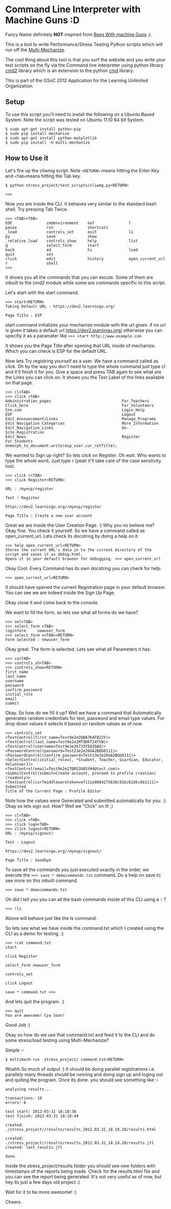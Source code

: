 Command Line Interpreter with Machine Guns :D
========

Fancy Name definitely **NOT** inspired from [Bees With machine Guns](https://github.com/newsapps/beeswithmachineguns) ;). 

This is a tool to write Performance/Stress Testing Python scripts which will run off the [Multi-Mechanize](http://testutils.org/multi-mechanize/). 

The cool thing about this tool is that you surf the website and you write your test scripts on the fly via the Command line interpreter using python library [cmd2](http://packages.python.org/cmd2/) library which is an extension to the python [cmd](http://www.doughellmann.com/PyMOTW/cmd/) library.

This is part of the GSoC 2012 Application for the Learning Unlimited Organization. 

Setup
---------------
To use this script you'll need to install the following on a Ubuntu Based System. Note the script was tested on Ubuntu 11.10 64 bit System.

    $ sudo apt-get install python-pip
    $ sudo pip install mechanize
    $ sudo apt-get install python-matplotlib
    $ sudo pip install -U multi-mechanize


How to Use it
---------------

Let's fire up the cliwmg script. Note `<RETURN>` means hitting the Enter Key. and `<TAB>`means hitting the Tab key.

    $ python stress_project/test_scripts/cliwmg.py<RETURN>

    >>>

Now you are inside the CLI. It behaves very similar to the standard bash shell. Try pressing Tab Twice.
    
    >>> <TAB><TAB>
    EOF               cmdenvironment    eof               l                 pause             run               shortcuts
    _load             controls_set      exit              li                py                save              show
    _relative_load    controls_show     help              list              q                 select_form       start
    back              ed                hi                load              quit              set               
    click             edit              history           open_current_url  r                 shell             
    >>> 

It shows you all the commands that you can excute. Some of them are inbuilt to the cmd2 module while some are commands specific to this script.

Let's start with the start command.
      
    >>> start<RETURN>
    Taking Default URL : https://dev2.learningu.org/

    Page Title : ESP

start command initializes your mechanize module with the url given. if no url is given it takes a default url https://dev2.learningu.org/ otherwise you can specifiy it as a paramater like `>>> start http://www.example.com`

It shows you the Page Title after opening that URL inside of mechanize. Which you can check is ESP for the default URL.

Now lets Try registring yourself as a user. We have a command called as click. Oh by the way you don't need to type the whole command just type cl<TAB> and it'll finish it for you. Give a space and press TAB again to see what are the Links you can click on. It shows you the Text Label of the links available on that page.

    >>> cl<TAB>
    >>> click <TAB>
    Administration_pages                               For_Teachers
    Click_here                                         For_Volunteers
    Cnn.com                                            Login_Help
    ESP                                                Logout
    Edit_Announcement/Links                            Manage_Programs
    Edit_Navigation_Categories                         More_Information
    Edit_Navigation_Links                              On-Site_Registration
    Edit_News                                          Register
    For_Students                                       Unmorph_to_document.write(esp_user.cur_retTitle);

We wanted to Sign up right? So lets click on Register. Oh wait. Who wants to type the whole word, Just type r (yeah it'll take care of the case senstivity too).
 
    >>> click r<TAB> 
    >>> click Register<RETURN>

    URL : /myesp/register

    Text : Register

    https://dev2.learningu.org//myesp/register

    Page Title : Create a new user account

Great we are inside the User Creation Page. :) Why you no believe me? Okay fine. You check it yourself. So we have a command called as open_current_url.
Lets check its docstring by doing a help on it.

    >>> help open_current_url<RETURN>
    Stores the current URL's data in to the current directory of the script and saves it as debug.html.
    Opens it in your default browser for debugging. >>> open_current_url

Okay Cool. Every Command has its own docstring you can check for help.

    >>> open_current_url<RETURN>

It should have opened the current Registration page in your default browser. You can see we are indeed inside the Sign Up Page.

Okay close it and come back to the console.

We want to fill the form, so lets see what all forms do we have?

    >>> sel<TAB>
    >>> select_form <TAB>
    loginform     newuser_form  
    >>> select_form n<TAB><RETURN>
    Form Selected : newuser_form
   
Okay great. The form is selected. Lets see what all Parameters it has.

    >>> co<TAB>
    >>> controls_sh<TAB>
    >>> controls_show<RETURN>
    first_name
    last_name
    username
    password
    confirm_password
    initial_role
    email
    submit

Okay. So how do we fill it up? Well we have a command that Automatically generates random credentials for text, password and email type values. For drop down values it selects it based on random values as of now.

    >>> controls_set
    <TextControl(first_name=Test9e2e2QBA7KAFB22Y)>
    <TextControl(last_name=Test9e2e2MT8DKT24TVW)>
    <TextControl(username=Test9e2e2K73IFEQIDAQ)>
    <PasswordControl(password=Test23e2e26GA2BQG0111)>
    <PasswordControl(confirm_password=Test23e2e26GA2BQG0111)>
    <SelectControl(initial_role=[, *Student, Teacher, Guardian, Educator, Volunteer])>
    <TextControl(email=Test9e2e27QRS3U8SYH4@test.com)>
    <SubmitControl(submit=Create account, proceed to profile creation) (readonly)>
    <TextControl(csrfmiddlewaretoken=ef111e8084275638c91bc62d5c6b1111)>
    Submitted
    Title of the Current Page : Profile Editor


Note how the values were Generated and submitted automatically for you. :) Okay so lets sign out. How? Well we "Click" on it! ;)

    >>> cl<TAB>
    >>> click <TAB>
    >>> click logo<TAB>
    >>> click logout<RETURN>
    URL : /myesp/signout/

    Text : Logout

    https://dev2.learningu.org//myesp/signout/

    Page Title : Goodbye

To save all the commands you just executed exactly in the order, we execute the `>>> save * democommands.txt` command. Do a help on save to see more on this inbuilt command.

    >>> save * democommands.txt

Oh did I tell you you can all the bash commands inside of this CLI using a `!` ? 

    >>> !ls
   
Above will behave just like the ls command.

So lets see what we have inside the command.txt which I created using the CLI as a demo for testing. :)

    >>> !cat command.txt
    start

    click Register

    select_form newuser_form

    controls_set

    click Logout

    save * command.txt >>> 


And lets quit the program. :)

    >>> quit
    You are awesome! Cya Soon!


Good Job :)

Okay so how do we use that command.txt and feed it to the CLI and do some stress/load testing using Multi-Mechanize? 

Simple :-

    $ multimech-run  stress_project/ command.txt<RETURN>

Woahh So much of output :)
It should be doing parallel registrations i.e. parallely many threads should be running and doing sign up and loging out and quiting the program. Once its done. you should see something like :-

    analyzing results...

    transactions: 18
    errors: 0

    test start: 2012-03-31 18:18:38
    test finish: 2012-03-31 18:18:49

    created: ./stress_project//results/results_2012.03.31_18.18.28/results.html

    created: ./stress_project//results/results_2012.03.31_18.18.28/results.jtl
    created: last_results.jtl

    done.

Inside the stress_project/results folder you should see new folders with timestamps of the reports being made. Check for the results.html file and you can see the report being generated. It's not very useful as of now, but hey its just a few days old project :)

Wait for it to be more awesome! :)

Cheers.




